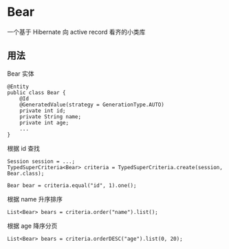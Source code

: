 # Bear #

一个基于 Hibernate 向 active record 看齐的小类库

## 用法 ##

Bear 实体

    @Entity
    public class Bear {
        @Id
        @GeneratedValue(strategy = GenerationType.AUTO)
        private int id;
        private String name;
        private int age;
        ...
    }

根据 id 查找

    Session session = ...;
    TypedSuperCriteria<Bear> criteria = TypedSuperCriteria.create(session, Bear.class);

    Bear bear = criteria.equal("id", 1).one();

根据 name 升序排序

`List<Bear> bears = criteria.order("name").list();`

根据 age 降序分页

`List<Bear> bears = criteria.orderDESC("age").list(0, 20);`


